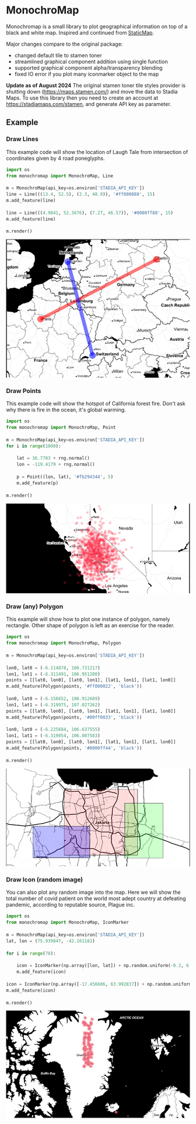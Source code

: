 # MonochroMap

Monochromap is a small library to plot geographical information on top of a black and white map. 
Inspired and continued from [StaticMap](https://github.com/komoot/staticmap).

Major changes compare to the original package:
- changed default tile to stamen toner
- streamlined graphical component addition using single function
- supported graphical component alpha/transparency blending
- fixed IO error if you plot many iconmarker object to the map

**Update as of August 2024**
The original stamen toner tile styles provider is shutting down (https://maps.stamen.com/) and move the data to Stadia Maps.
To use this library then you need to create an account at https://stadiamaps.com/stamen, and generate API key as parameter.

## Example
### Draw Lines
This example code will show the location of Laugh Tale from intersection of coordinates given by 4 road poneglyphs.

```python
import os
from monochromap import MonochroMap, Line

m = MonochroMap(api_key=os.environ['STADIA_API_KEY'])
line = Line(((13.4, 52.5), (2.3, 48.9)), '#ff000088', 15)
m.add_feature(line)

line = Line(((4.9041, 52.3676), (7.27, 46.57)), '#0000ff88', 15)
m.add_feature(line)

m.render()
```
![Europe](https://raw.githubusercontent.com/mitbal/monochromap/master/samples/laugh_tale.png "apparently one piece location is at Belgium and Luxembourg border, don't tell Luffy")

### Draw Points
This example code will show the hotspot of California forest fire. Don't ask why there is fire in the ocean, it's global warming.
```python
import os
from monochromap import MonochroMap, Point

m = MonochroMap(api_key=os.environ['STADIA_API_KEY'])
for i in range(1000):

    lat = 36.7783 + rng.normal()
    lon = -119.4179 + rng.normal()

    p = Point((lon, lat), '#fb294344', 5)
    m.add_feature(p)

m.render()
```
![California](https://raw.githubusercontent.com/mitbal/monochromap/master/samples/california.png "california forest fire")

### Draw (any) Polygon
This example will show how to plot one instance of polygon, namely rectangle. Other shape of polygon is left as an exercise for the reader.
```python
import os
from monochromap import MonochroMap, Polygon

m = MonochroMap(api_key=os.environ['STADIA_API_KEY'])

lon0, lat0 = (-6.114878, 106.731217)
lon1, lat1 = (-6.311491, 106.951200)
points = [[lat0, lon0], [lat0, lon1], [lat1, lon1], [lat1, lon0]]
m.add_feature(Polygon(points, '#ff000022', 'black'))

lon0, lat0 = (-6.156652, 106.912689)
lon1, lat1 = (-6.319975, 107.027262)
points = [[lat0, lon0], [lat0, lon1], [lat1, lon1], [lat1, lon0]]
m.add_feature(Polygon(points, '#00ff0033', 'black'))

lon0, lat0 = (-6.225684, 106.637555)
lon1, lat1 = (-6.319054, 106.807583)
points = [[lat0, lon0], [lat0, lon1], [lat1, lon1], [lat1, lon0]]
m.add_feature(Polygon(points, '#0000ff44', 'black'))

m.render()
```
![Jakarta](https://raw.githubusercontent.com/mitbal/monochromap/master/samples/jakarta_polygon.png "Jakarta is a city in Indonesia")

### Draw Icon (random image)
You can also plot any random image into the map. Here we will show the total number of covid patient on the world most adept country at defeating pandemic, according to reputable source, Plague inc.

```python
import os
from monochromap import MonochroMap, IconMarker

m = MonochroMap(api_key=os.environ['STADIA_API_KEY'])
lat, lon = (75.939847, -42.161182)

for i in range(78):

    icon = IconMarker(np.array([lon, lat]) + np.random.uniform(-0.3, 6.7, 2), '../samples/covid.png', 0, 0)
    m.add_feature(icon)

icon = IconMarker(np.array([-17.456606, 63.992837]) + np.random.uniform(-0.1, 0.1, 2), '../samples/covid.png', 0, 0)
m.add_feature(icon)

m.render()
```
![Greenland](https://raw.githubusercontent.com/mitbal/monochromap/master/samples/greenland.png)
